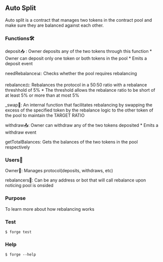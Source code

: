 ## Auto Split

Auto split is a contract that manages two tokens in the contract pool and make sure they are balanced against each other. 


### Functions🛠️

deposit📥 : Owner deposits any of the two tokens through this function
        * Owner can deposit only one token or both tokens in the pool
        * Emits a deposit event

needRebalance📊: Checks whether the pool requires rebalancing

rebalance⚖️: Rebalances the protocol in a 50:50 ratio with a rebalance threshhold of 5%
        * The threshold allows the rebalance ratio to be short of at least 5% or more than at most 5%

_swap🔄: An internal function that facilitates rebalancing by swapping the excess of the specified token by the rebalance logic to the other token of the pool to maintain the TARGET RATIO

withdraw📤: Owner can withdraw any of the two tokens deposited
        * Emits a withdraw event

getTotalBalances: Gets the balances of the two tokens in the pool respectively


### Users👥

Owner👑: Manages protocol(deposits, withdraws, etc)

rebalancers🤖: Can be any address or bot that will call rebalance upon noticing pool is onsided

### Purpose
To learn more about how rebalancing works


### Test

```shell
$ forge test
```

### Help

```shell
$ forge --help
```

